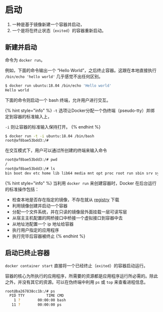 # 启动

1. 一种是基于镜像新建一个容器并启动，
2. 一个是将在终止状态（`exited`）的容器重新启动。

## 新建并启动

命令为 `docker run`。

例如，下面的命令输出一个 “Hello World”，之后终止容器。这跟在本地直接执行 `/bin/echo 'hello world'` 几乎感觉不出任何区别。

```bash
$ docker run ubuntu:18.04 /bin/echo 'Hello world'
Hello world
```

下面的命令则启动一个 bash 终端，允许用户进行交互。

{% hint style="info" %}
`-t` 选项让Docker分配一个伪终端（pseudo-tty）并绑定到容器的标准输入上，&#x20;

`-i` 则让容器的标准输入保持打开。
{% endhint %}

```bash
$ docker run -t -i ubuntu:18.04 /bin/bash
root@af8bae53bdd3:/#
```

在交互模式下，用户可以通过所创建的终端来输入命令

```bash
root@af8bae53bdd3:/# pwd
/
root@af8bae53bdd3:/# ls
bin boot dev etc home lib lib64 media mnt opt proc root run sbin srv sys tmp usr var
```

{% hint style="info" %}
当利用 `docker run` 来创建容器时，Docker 在后台运行的标准操作包括：

* 检查本地是否存在指定的镜像，不存在就从 [registry](../../repository/repository/) 下载
* 利用镜像创建并启动一个容器
* 分配一个文件系统，并在只读的镜像层外面挂载一层可读写层
* 从宿主主机配置的网桥接口中桥接一个虚拟接口到容器中去
* 从地址池配置一个 ip 地址给容器
* 执行用户指定的应用程序
* 执行完毕后容器被终止
{% endhint %}

## 启动已终止容器

`docker container start` 直接将一个已经终止（`exited`）的容器启动运行。

容器的核心为所执行的应用程序，所需要的资源都是应用程序运行所必需的。除此之外，并没有其它的资源。可以在伪终端中利用 `ps` 或 `top` 来查看进程信息。

```bash
root@ba267838cc1b:/# ps
  PID TTY          TIME CMD
    1 ?        00:00:00 bash
   11 ?        00:00:00 ps
```
